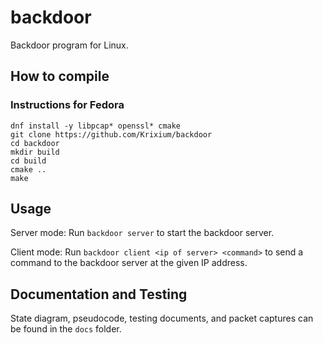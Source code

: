 # backdoor
Backdoor program for Linux.

## How to compile

### Instructions for Fedora
```
dnf install -y libpcap* openssl* cmake
git clone https://github.com/Krixium/backdoor
cd backdoor
mkdir build
cd build
cmake ..
make
```

## Usage
Server mode: Run ```backdoor server``` to start the backdoor server.

Client mode: Run ```backdoor client <ip of server> <command>``` to send a command to the backdoor server at the given IP address.

## Documentation and Testing
State diagram, pseudocode, testing documents, and packet captures can be found in the `docs` folder.

